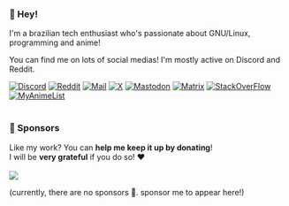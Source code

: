 ### 👋 Hey!
I'm a brazilian tech enthusiast who's passionate about GNU/Linux, programming and anime!

You can find me on lots of social medias! I'm mostly active on Discord and Reddit.

[![Discord](https://img.shields.io/badge/-d6ba3a?style=for-the-badge&logo=discord&logoColor=black)](https://discord.com/users/568589231954591749)
[![Reddit](https://img.shields.io/badge/-d6ba3a?style=for-the-badge&logo=reddit&logoColor=black)](https://www.reddit.com/user/Much_Clue7037)
[![Mail](https://img.shields.io/badge/-d6ba3a?style=for-the-badge&logo=gmail&logoColor=black)](mailto:joaovodias@gmail.com)
[![X](https://img.shields.io/badge/-d6ba3a?style=for-the-badge&logo=x&logoColor=black)](https://x.com/retrozinndev)
[![Mastodon](https://img.shields.io/badge/-d6ba3a?style=for-the-badge&logo=mastodon&logoColor=black)](https://mastodon.social/@joaovodias)
[![Matrix](https://img.shields.io/badge/-d6ba3a?style=for-the-badge&logo=Matrix&logoColor=black)](https://matrix.to/#/@retrozinndev:matrix.org)
[![StackOverFlow](https://img.shields.io/badge/-d6ba3a?style=for-the-badge&logo=stack-overflow&logoColor=black)](https://stackoverflow.com/users/22116293/retrozinndev)
[![MyAnimeList](https://img.shields.io/badge/-d6ba3a?style=for-the-badge&logo=myanimelist&logoColor=black)](https://myanimelist.net/profile/retrozinndev)
<br><br>

### 💟 Sponsors
Like my work? You can **help me keep it up by donating**!<br>
I will be **very grateful** if you do so! ❤️ <br><br>
[![](https://img.shields.io/badge/Support%20me%20via%20Ko--fi-f16061?style=for-the-badge&logo=ko-fi&logoColor=black)](https://ko-fi.com/retrozinndev)

(currently, there are no sponsors 🥲. sponsor me to appear here!)
